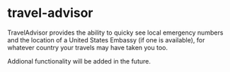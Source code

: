 # travel-advisor

TravelAdvisor provides the ability to quicky see local emergency numbers and the location of a United States Embassy (if one is available), 
for whatever country your travels may have taken you too.

Addional functionality will be added in the future.  
